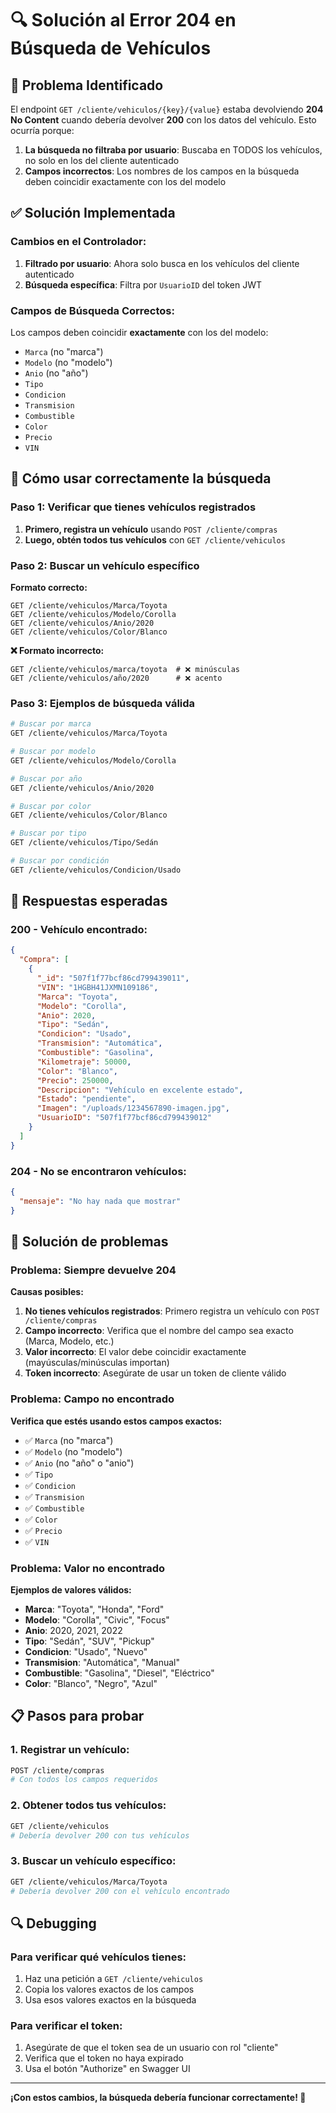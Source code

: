 # 🔍 Solución al Error 204 en Búsqueda de Vehículos

## 🚨 Problema Identificado

El endpoint `GET /cliente/vehiculos/{key}/{value}` estaba devolviendo **204 No Content** cuando debería devolver **200** con los datos del vehículo. Esto ocurría porque:

1. **La búsqueda no filtraba por usuario**: Buscaba en TODOS los vehículos, no solo en los del cliente autenticado
2. **Campos incorrectos**: Los nombres de los campos en la búsqueda deben coincidir exactamente con los del modelo

## ✅ Solución Implementada

### **Cambios en el Controlador:**

1. **Filtrado por usuario**: Ahora solo busca en los vehículos del cliente autenticado
2. **Búsqueda específica**: Filtra por `UsuarioID` del token JWT

### **Campos de Búsqueda Correctos:**

Los campos deben coincidir **exactamente** con los del modelo:

- `Marca` (no "marca")
- `Modelo` (no "modelo") 
- `Anio` (no "año")
- `Tipo`
- `Condicion`
- `Transmision`
- `Combustible`
- `Color`
- `Precio`
- `VIN`

## 🔧 Cómo usar correctamente la búsqueda

### **Paso 1: Verificar que tienes vehículos registrados**

1. **Primero, registra un vehículo** usando `POST /cliente/compras`
2. **Luego, obtén todos tus vehículos** con `GET /cliente/vehiculos`

### **Paso 2: Buscar un vehículo específico**

**Formato correcto:**
```
GET /cliente/vehiculos/Marca/Toyota
GET /cliente/vehiculos/Modelo/Corolla
GET /cliente/vehiculos/Anio/2020
GET /cliente/vehiculos/Color/Blanco
```

**❌ Formato incorrecto:**
```
GET /cliente/vehiculos/marca/toyota  # ❌ minúsculas
GET /cliente/vehiculos/año/2020      # ❌ acento
```

### **Paso 3: Ejemplos de búsqueda válida**

```bash
# Buscar por marca
GET /cliente/vehiculos/Marca/Toyota

# Buscar por modelo
GET /cliente/vehiculos/Modelo/Corolla

# Buscar por año
GET /cliente/vehiculos/Anio/2020

# Buscar por color
GET /cliente/vehiculos/Color/Blanco

# Buscar por tipo
GET /cliente/vehiculos/Tipo/Sedán

# Buscar por condición
GET /cliente/vehiculos/Condicion/Usado
```

## 🎯 Respuestas esperadas

### **200 - Vehículo encontrado:**
```json
{
  "Compra": [
    {
      "_id": "507f1f77bcf86cd799439011",
      "VIN": "1HGBH41JXMN109186",
      "Marca": "Toyota",
      "Modelo": "Corolla",
      "Anio": 2020,
      "Tipo": "Sedán",
      "Condicion": "Usado",
      "Transmision": "Automática",
      "Combustible": "Gasolina",
      "Kilometraje": 50000,
      "Color": "Blanco",
      "Precio": 250000,
      "Descripcion": "Vehículo en excelente estado",
      "Estado": "pendiente",
      "Imagen": "/uploads/1234567890-imagen.jpg",
      "UsuarioID": "507f1f77bcf86cd799439012"
    }
  ]
}
```

### **204 - No se encontraron vehículos:**
```json
{
  "mensaje": "No hay nada que mostrar"
}
```

## 🐛 Solución de problemas

### **Problema: Siempre devuelve 204**

**Causas posibles:**
1. **No tienes vehículos registrados**: Primero registra un vehículo con `POST /cliente/compras`
2. **Campo incorrecto**: Verifica que el nombre del campo sea exacto (Marca, Modelo, etc.)
3. **Valor incorrecto**: El valor debe coincidir exactamente (mayúsculas/minúsculas importan)
4. **Token incorrecto**: Asegúrate de usar un token de cliente válido

### **Problema: Campo no encontrado**

**Verifica que estés usando estos campos exactos:**
- ✅ `Marca` (no "marca")
- ✅ `Modelo` (no "modelo")
- ✅ `Anio` (no "año" o "anio")
- ✅ `Tipo`
- ✅ `Condicion`
- ✅ `Transmision`
- ✅ `Combustible`
- ✅ `Color`
- ✅ `Precio`
- ✅ `VIN`

### **Problema: Valor no encontrado**

**Ejemplos de valores válidos:**
- **Marca**: "Toyota", "Honda", "Ford"
- **Modelo**: "Corolla", "Civic", "Focus"
- **Anio**: 2020, 2021, 2022
- **Tipo**: "Sedán", "SUV", "Pickup"
- **Condicion**: "Usado", "Nuevo"
- **Transmision**: "Automática", "Manual"
- **Combustible**: "Gasolina", "Diesel", "Eléctrico"
- **Color**: "Blanco", "Negro", "Azul"

## 📋 Pasos para probar

### **1. Registrar un vehículo:**
```bash
POST /cliente/compras
# Con todos los campos requeridos
```

### **2. Obtener todos tus vehículos:**
```bash
GET /cliente/vehiculos
# Debería devolver 200 con tus vehículos
```

### **3. Buscar un vehículo específico:**
```bash
GET /cliente/vehiculos/Marca/Toyota
# Debería devolver 200 con el vehículo encontrado
```

## 🔍 Debugging

### **Para verificar qué vehículos tienes:**
1. Haz una petición a `GET /cliente/vehiculos`
2. Copia los valores exactos de los campos
3. Usa esos valores exactos en la búsqueda

### **Para verificar el token:**
1. Asegúrate de que el token sea de un usuario con rol "cliente"
2. Verifica que el token no haya expirado
3. Usa el botón "Authorize" en Swagger UI

---

**¡Con estos cambios, la búsqueda debería funcionar correctamente! 🚀**
